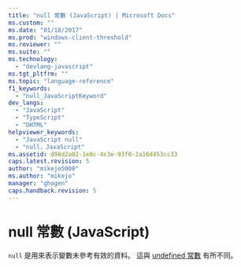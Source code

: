 ```yaml
---
title: "null 常數 (JavaScript) | Microsoft Docs"
ms.custom: ""
ms.date: "01/18/2017"
ms.prod: "windows-client-threshold"
ms.reviewer: ""
ms.suite: ""
ms.technology: 
  - "devlang-javascript"
ms.tgt_pltfrm: ""
ms.topic: "language-reference"
f1_keywords: 
  - "null_JavaScriptKeyword"
dev_langs: 
  - "JavaScript"
  - "TypeScript"
  - "DHTML"
helpviewer_keywords: 
  - "JavaScript null"
  - "null，JavaScript"
ms.assetid: d98d2a02-1e8c-4c3e-93f0-2a16d453cc33
caps.latest.revision: 5
author: "mikejo5000"
ms.author: "mikejo"
manager: "ghogen"
caps.handback.revision: 5
---
```

# null 常數 (JavaScript)
`null` 是用來表示變數未參考有效的資料。  這與 [undefined 常數](../../javascript/reference/undefined-constant-javascript.md) 有所不同。